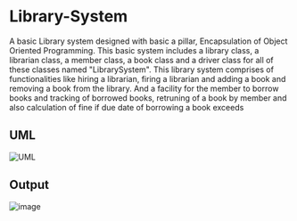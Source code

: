 # Library-System
A basic Library system designed with basic a pillar, Encapsulation of Object Oriented Programming. This basic system includes a library class, a librarian class, a member class, a book class and a driver class for all of these classes named "LibrarySystem". This library system comprises of functionalities like hiring a librarian, firing a librarian and adding a book and removing a book from the library. And a facility for the member to borrow books and tracking of borrowed books, retruning of a book by member and also calculation of fine if due date of borrowing a book exceeds
## UML
![UML](https://github.com/ahmadrazasamad/Library-System/assets/120446481/c7d4b195-3c67-40bf-9df1-bddbaf7283b4)
## Output
![image](https://github.com/ahmadrazasamad/Library-System/assets/120446481/738c01ea-02cb-496c-81aa-873f97fc99b3)
